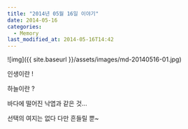 ```yaml
---
title: "2014년 05월 16일 이야기"
date: 2014-05-16
categories:
  - Memory
last_modified_at: 2014-05-16T14:42
---
```


![img]({{ site.baseurl }}/assets/images/md-20140516-01.jpg)


인생이란 !

하늘이란 ?

바다에 떨어진 낙엽과 같은 것... 

선택의 여지는 없다 다만 흔들릴 뿐~